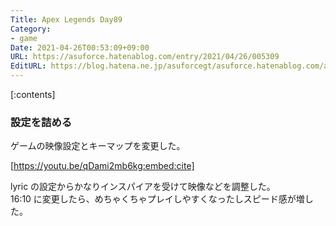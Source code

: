 ```yaml
---
Title: Apex Legends Day89
Category:
- game
Date: 2021-04-26T00:53:09+09:00
URL: https://asuforce.hatenablog.com/entry/2021/04/26/005309
EditURL: https://blog.hatena.ne.jp/asuforcegt/asuforce.hatenablog.com/atom/entry/26006613720685654
---
```


[:contents]

### 設定を詰める

ゲームの映像設定とキーマップを変更した。  

[https://youtu.be/qDami2mb6kg:embed:cite]

lyric の設定からかなりインスパイアを受けて映像などを調整した。  
16:10 に変更したら、めちゃくちゃプレイしやすくなったしスピード感が増した。
